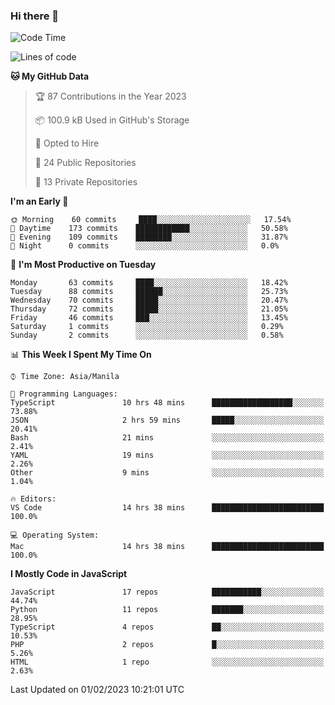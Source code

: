 ### Hi there 👋

<!--START_SECTION:waka-->
![Code Time](http://img.shields.io/badge/Code%20Time-41%20hrs%2054%20mins-blue)

![Lines of code](https://img.shields.io/badge/From%20Hello%20World%20I%27ve%20Written-73%20Thousand%20lines%20of%20code-blue)

**🐱 My GitHub Data** 

> 🏆 87 Contributions in the Year 2023
 > 
> 📦 100.9 kB Used in GitHub's Storage 
 > 
> 💼 Opted to Hire
 > 
> 📜 24 Public Repositories 
 > 
> 🔑 13 Private Repositories  
 > 
**I'm an Early 🐤** 

```text
🌞 Morning    60 commits     ████░░░░░░░░░░░░░░░░░░░░░   17.54% 
🌆 Daytime    173 commits    ████████████░░░░░░░░░░░░░   50.58% 
🌃 Evening    109 commits    ████████░░░░░░░░░░░░░░░░░   31.87% 
🌙 Night      0 commits      ░░░░░░░░░░░░░░░░░░░░░░░░░   0.0%

```
📅 **I'm Most Productive on Tuesday** 

```text
Monday       63 commits     ████░░░░░░░░░░░░░░░░░░░░░   18.42% 
Tuesday      88 commits     ██████░░░░░░░░░░░░░░░░░░░   25.73% 
Wednesday    70 commits     █████░░░░░░░░░░░░░░░░░░░░   20.47% 
Thursday     72 commits     █████░░░░░░░░░░░░░░░░░░░░   21.05% 
Friday       46 commits     ███░░░░░░░░░░░░░░░░░░░░░░   13.45% 
Saturday     1 commits      ░░░░░░░░░░░░░░░░░░░░░░░░░   0.29% 
Sunday       2 commits      ░░░░░░░░░░░░░░░░░░░░░░░░░   0.58%

```


📊 **This Week I Spent My Time On** 

```text
⌚︎ Time Zone: Asia/Manila

💬 Programming Languages: 
TypeScript               10 hrs 48 mins      ██████████████████░░░░░░░   73.88% 
JSON                     2 hrs 59 mins       █████░░░░░░░░░░░░░░░░░░░░   20.41% 
Bash                     21 mins             ░░░░░░░░░░░░░░░░░░░░░░░░░   2.41% 
YAML                     19 mins             ░░░░░░░░░░░░░░░░░░░░░░░░░   2.26% 
Other                    9 mins              ░░░░░░░░░░░░░░░░░░░░░░░░░   1.04%

🔥 Editors: 
VS Code                  14 hrs 38 mins      █████████████████████████   100.0%

💻 Operating System: 
Mac                      14 hrs 38 mins      █████████████████████████   100.0%

```

**I Mostly Code in JavaScript** 

```text
JavaScript               17 repos            ███████████░░░░░░░░░░░░░░   44.74% 
Python                   11 repos            ███████░░░░░░░░░░░░░░░░░░   28.95% 
TypeScript               4 repos             ██░░░░░░░░░░░░░░░░░░░░░░░   10.53% 
PHP                      2 repos             █░░░░░░░░░░░░░░░░░░░░░░░░   5.26% 
HTML                     1 repo              ░░░░░░░░░░░░░░░░░░░░░░░░░   2.63%

```



 Last Updated on 01/02/2023 10:21:01 UTC
<!--END_SECTION:waka-->
